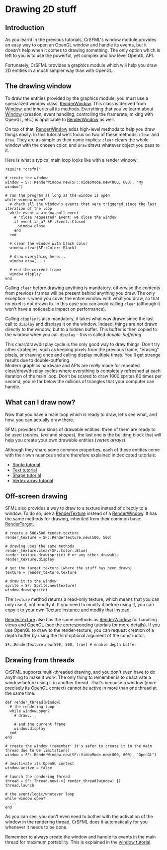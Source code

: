 # Drawing 2D stuff

## Introduction

As you learnt in the previous tutorials, CrSFML's window module provides an easy way to open an OpenGL window and handle its events, but it doesn't help when it comes to drawing something. The only option which is left to you is to use the powerful, yet complex and low level OpenGL API.

Fortunately, CrSFML provides a graphics module which will help you draw 2D entities in a much simpler way than with OpenGL.

## The drawing window

To draw the entities provided by the graphics module, you must use a specialized window class: [RenderWindow]({{book.api}}/RenderWindow.html). This class is derived from [Window]({{book.api}}/Window.html), and inherits all its methods. Everything that you've learnt about [Window]({{book.api}}/Window.html) (creation, event handling, controlling the framerate, mixing with OpenGL, etc.) is applicable to [RenderWindow]({{book.api}}/RenderWindow.html) as well.

On top of that, [RenderWindow]({{book.api}}/RenderWindow.html) adds high-level methods to help you draw things easily. In this tutorial we'll focus on two of these methods: `clear` and `draw`. They are as simple as their name implies: `clear` clears the whole window with the chosen color, and `draw` draws whatever object you pass to it.

Here is what a typical main loop looks like with a render window:

```crystal
require "crsfml"

# create the window
window = SF::RenderWindow.new(SF::VideoMode.new(800, 600), "My window")

# run the program as long as the window is open
while window.open?
  # check all the window's events that were triggered since the last iteration of the loop
  while event = window.poll_event
    # "close requested" event: we close the window
    if event.is_a? SF::Event::Closed
      window.close
    end
  end

  # clear the window with black color
  window.clear(SF::Color::Black)

  # draw everything here...
  window.draw(...)

  # end the current frame
  window.display
end
```

Calling `clear` before drawing anything is mandatory, otherwise the contents from previous frames will be present behind anything you draw. The only exception is when you cover the entire window with what you draw, so that no pixel is not drawn to. In this case you can avoid calling `clear` (although it won't have a noticeable impact on performance).

Calling `display` is also mandatory, it takes what was drawn since the last call to `display` and displays it on the window. Indeed, things are not drawn directly to the window, but to a hidden buffer. This buffer is then copied to the window when you call `display` – this is called *double-buffering*.

This clear/draw/display cycle is the only good way to draw things. Don't try other strategies, such as keeping pixels from the previous frame, "erasing" pixels, or drawing once and calling display multiple times. You'll get strange results due to double-buffering.  
Modern graphics hardware and APIs are *really* made for repeated clear/draw/display cycles where everything is completely refreshed at each iteration of the main loop. Don't be scared to draw 1000 sprites 60 times per second, you're far below the millions of triangles that your computer can handle.

## What can I draw now?

Now that you have a main loop which is ready to draw, let's see what, and how, you can actually draw there.

SFML provides four kinds of drawable entities: three of them are ready to be used (*sprites*, *text* and *shapes*), the last one is the building block that will help you create your own drawable entities (*vertex arrays*).

Although they share some common properties, each of these entities come with their own nuances and are therefore explained in dedicated tutorials:

* [Sprite tutorial](sprite.md "Learn how to create and draw sprites")
* [Text tutorial](text.md "Learn how to create and draw text")
* [Shape tutorial](shape.md "Learn how to create and draw shapes")
* [Vertex array tutorial](vertex-array.md "Learn how to create and draw vertex arrays")

## Off-screen drawing

SFML also provides a way to draw to a texture instead of directly to a window. To do so, use a [RenderTexture]({{book.api}}/RenderTexture.html) instead of a [RenderWindow]({{book.api}}/RenderWindow.html). It has the same methods for drawing, inherited from their common base: [RenderTarget]({{book.api}}/RenderTarget.html).

```crystal
# create a 500x500 render-texture
render_texture = SF::RenderTexture.new(500, 500)

# drawing uses the same methods
render_texture.clear(SF::Color::Blue)
render_texture.draw(sprite) # or any other drawable
render_texture.display

# get the target texture (where the stuff has been drawn)
texture = render_texture.texture

# draw it to the window
sprite = SF::Sprite.new(texture)
window.draw(sprite)
```

The `texture` method returns a read-only texture, which means that you can only use it, not modify it. If you need to modify it before using it, you can copy it to your own [Texture]({{book.api}}/Texture.html) instance and modify that instead.

[RenderTexture]({{book.api}}/RenderTexture.html) also has the same methods as [RenderWindow]({{book.api}}/RenderWindow.html) for handling views and OpenGL (see the corresponding tutorials for more details). If you use OpenGL to draw to the render-texture, you can request creation of a depth buffer by using the third optional argument of the constructor.

```crystal
SF::RenderTexture.new(500, 500, true) # enable depth buffer
```

## Drawing from threads

CrSFML supports multi-threaded drawing, and you don't even have to do anything to make it work. The only thing to remember is to deactivate a window before using it in another thread. That's because a window (more precisely its OpenGL context) cannot be active in more than one thread at the same time.

```crystal
def render_thread(window)
  # the rendering loop
  while window.open?
    # draw...

    # end the current frame
    window.display
  end
end

# create the window (remember: it's safer to create it in the main thread due to OS limitations)
window = SF::RenderWindow.new(SF::VideoMode.new(800, 600), "OpenGL")

# deactivate its OpenGL context
window.active = false

# launch the rendering thread
thread = SF::Thread.new(->{ render_thread(window) })
thread.launch

# the event/logic/whatever loop
while window.open?
  ...
end
```

As you can see, you don't even need to bother with the activation of the window in the rendering thread, CrSFML does it automatically for you whenever it needs to be done.

Remember to always create the window and handle its events in the main thread for maximum portability. This is explained in the [window tutorial](../window/window.md "Window tutorial").
